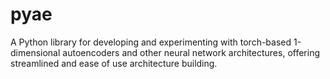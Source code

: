 # pyae
A Python library for developing and experimenting with torch-based 1-dimensional autoencoders and other neural network architectures, offering streamlined and ease of use architecture building.
